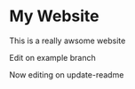 # My Website

This is a really awsome website 

Edit on example branch

Now editing on update-readme
